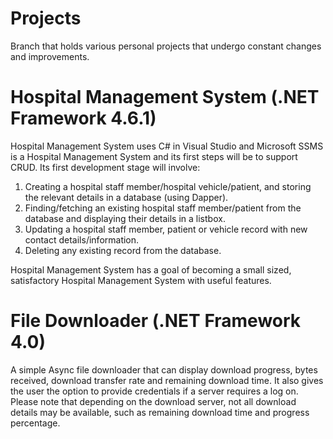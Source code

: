 # Projects

Branch that holds various personal projects that undergo constant changes and improvements.

# Hospital Management System (.NET Framework 4.6.1)

Hospital Management System uses C# in Visual Studio and Microsoft SSMS is a Hospital Management System and its first steps will be to support CRUD. Its first development stage will involve:

1. Creating a hospital staff member/hospital vehicle/patient, and storing the relevant details in a database (using Dapper).
2. Finding/fetching an existing hospital staff member/patient from the database and displaying their details in a listbox.
3. Updating a hospital staff member, patient or vehicle record with new contact details/information.
4. Deleting any existing record from the database.

Hospital Management System has a goal of becoming a small sized, satisfactory Hospital Management System with useful features.

# File Downloader (.NET Framework 4.0)

A simple Async file downloader that can display download progress, bytes received, download transfer rate and remaining download time. It also gives the user the option to provide credentials if a server requires a log on. Please note that depending on the download server, not all download details may be available, such as remaining download time and progress percentage.
